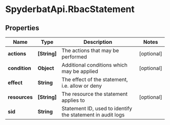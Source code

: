 # SpyderbatApi.RbacStatement

## Properties

Name | Type | Description | Notes
------------ | ------------- | ------------- | -------------
**actions** | **[String]** | The actions that may be performed | [optional] 
**condition** | **Object** | Additional conditions which may be applied | [optional] 
**effect** | **String** | The effect of the statement, i.e. allow or deny | 
**resources** | **[String]** | The resource the statement applies to | [optional] 
**sid** | **String** | Statement ID, used to identify the statement in audit logs | 



